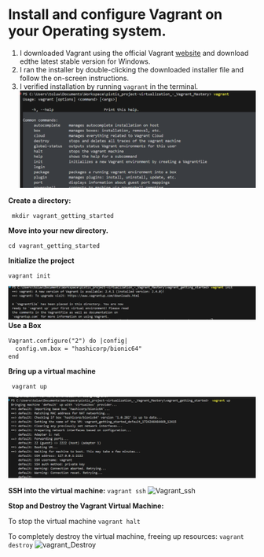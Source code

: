 # Install and configure Vagrant on your Operating system.
1. I downloaded Vagrant using the official Vagrant [website](https://www.vagrantup.com/) and download edthe latest stable version for Windows.
2. I ran the installer by double-clicking the downloaded installer file and follow the on-screen instructions.
3. I verified installation by running `vagrant` in the terminal. ![vagrant](Img/vagrant.png)

**Create a directory:**
```
 mkdir vagrant_getting_started
```
**Move into your new directory.**
```
cd vagrant_getting_started
```
**Initialize the project**
```
vagrant init
```
![Vagrant_init](img/vagrant%20init.png)
**Use a Box**
```
Vagrant.configure("2") do |config|
  config.vm.box = "hashicorp/bionic64"
end
```

**Bring up a virtual machine**
```
 vagrant up
 ```
 ![Vagrant_up](img/vagrant%20up.png)

**SSH into the virtual machine:**
```vagrant ssh```
![Vagrant_ssh](img/ssh.png)

**Stop and Destroy the Vagrant Virtual Machine:**

To stop the virtual machine
```vagrant halt```

To completely destroy the virtual machine, freeing up resources:
```vagrant destroy```
![vagrant_Destroy](img/destroy.png)